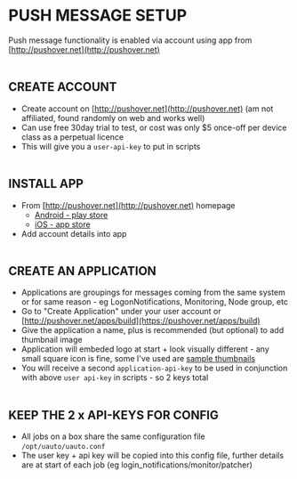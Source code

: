 # PUSH MESSAGE SETUP<br>
Push message functionality is enabled via account using app from [http://pushover.net](http://pushover.net)<br><br>
## CREATE ACCOUNT
* Create account on [http://pushover.net](http://pushover.net) (am not affiliated, found randomly on web and works well)
* Can use free 30day trial to test, or cost was only $5 once-off per device class as a perpetual licence<br>
* This will give you a `user-api-key` to put in scripts<br><br>
## INSTALL APP
* From [http://pushover.net](http://pushover.net) homepage
   * [Android - play store](https://play.google.com/store/apps/details?id=net.superblock.pushover)
   * [iOS - app store](https://apps.apple.com/us/app/pushover-notifications/id506088175)
* Add account details into app<br><br>
## CREATE AN APPLICATION
* Applications are groupings for messages coming from the same system or for same reason - eg LogonNotifications, Monitoring, Node group, etc
* Go to "Create Application" under your user account or [http://pushover.net/apps/build](https://pushover.net/apps/build)
* Give the application a name, plus is recommended (but optional) to add thumbnail image
* Application will embeded logo at start + look visually different - any small square icon is fine, some I've used are [sample thumbnails](assets/) 
* You will receive a second `application-api-key` to be used in conjunction with above `user api-key` in scripts - so 2 keys total<br><br>
## KEEP THE 2 x API-KEYS FOR CONFIG
* All jobs on a box share the same configuration file `/opt/uauto/uauto.conf`
* The user key + api key will be copied into this config file, further details are at start of each job (eg login_notifications/monitor/patcher)
